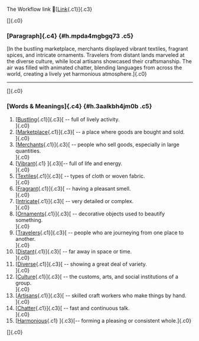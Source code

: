 The Workflow link
👏[[Link](https://www.google.com/url?q=http://www.google.com&sa=D&source=editors&ust=1760726489823218&usg=AOvVaw2ejWHHBcxxYG6tWGjQwikV){.c1}]{.c3}

[]{.c0}

### [Paragraph]{.c4} {#h.mpda4mgbgq73 .c5}

[In the bustling marketplace, merchants displayed vibrant textiles,
fragrant spices, and intricate ornaments. Travelers from distant lands
marveled at the diverse culture, while local artisans showcased their
craftsmanship. The air was filled with animated chatter, blending
languages from across the world, creating a lively yet harmonious
atmosphere.]{.c0}

------------------------------------------------------------------------

[]{.c0}

### [Words & Meanings]{.c4} {#h.3aalkbh4jm0b .c5}

1.  [[Bustling](https://www.google.com/url?q=http://www.google.com&sa=D&source=editors&ust=1760726489824365&usg=AOvVaw0Uny8-2IUb_qysXaL1ejyM){.c1}]{.c3}[ --
    full of lively activity.\
    ]{.c0}
2.  [[Marketplace](https://www.google.com/url?q=http://www.google.com&sa=D&source=editors&ust=1760726489824678&usg=AOvVaw2Ftypjh8FaRS3HF4Ezrc11){.c1}]{.c3}[ --
    a place where goods are bought and sold.\
    ]{.c0}
3.  [[Merchants](https://www.google.com/url?q=http://www.google.com&sa=D&source=editors&ust=1760726489824889&usg=AOvVaw2buwGHH1pTjv74SwlLkrV0){.c1}]{.c3}[ --
    people who sell goods, especially in large quantities.\
    ]{.c0}
4.  [[Vibrant](https://www.google.com/url?q=http://www.google.com&sa=D&source=editors&ust=1760726489825136&usg=AOvVaw2yq3TB78sLoHzAuEvM3lQN){.c1}
    ]{.c3}[-- full of life and energy.\
    ]{.c0}
5.  [[Textiles](https://www.google.com/url?q=http://www.google.com&sa=D&source=editors&ust=1760726489825320&usg=AOvVaw09gaVm5FRrfnd3NLgO3DE0){.c1}]{.c3}[ --
    types of cloth or woven fabric.\
    ]{.c0}
6.  [[Fragrant](https://www.google.com/url?q=http://www.google.com&sa=D&source=editors&ust=1760726489825553&usg=AOvVaw0VMfUpA2Eqt1PNV7I9Jq7o){.c1}]{.c3}[ --
    having a pleasant smell.\
    ]{.c0}
7.  [[Intricate](https://www.google.com/url?q=http://www.google.com&sa=D&source=editors&ust=1760726489825738&usg=AOvVaw2VpzLzepaGJq96jdzVj233){.c1}]{.c3}[ --
    very detailed or complex.\
    ]{.c0}
8.  [[Ornaments](https://www.google.com/url?q=http://www.google.com&sa=D&source=editors&ust=1760726489825938&usg=AOvVaw0ngau4MaQjG0g2blGHz04L){.c1}]{.c3}[ --
    decorative objects used to beautify something.\
    ]{.c0}
9.  [[Travelers](https://www.google.com/url?q=http://www.google.com&sa=D&source=editors&ust=1760726489826148&usg=AOvVaw1HJE3MN1xCvyTsTsTOfgr0){.c1}]{.c3}[ --
    people who are journeying from one place to another.\
    ]{.c0}
10. [[Distant](https://www.google.com/url?q=http://www.google.com&sa=D&source=editors&ust=1760726489826336&usg=AOvVaw0vJCcC2qFcoYmmQ0a6cTUP){.c1}]{.c3}[ --
    far away in space or time.\
    ]{.c0}
11. [[Diverse](https://www.google.com/url?q=http://www.google.com&sa=D&source=editors&ust=1760726489826491&usg=AOvVaw1O0_PY-LA0wpP2AV3ZBY0y){.c1}]{.c3}[ --
    showing a great deal of variety.\
    ]{.c0}
12. [[Culture](https://www.google.com/url?q=http://www.google.com&sa=D&source=editors&ust=1760726489826714&usg=AOvVaw1hDJu4wfh3Gocp2ySLV3eE){.c1}]{.c3}[ --
    the customs, arts, and social institutions of a group.\
    ]{.c0}
13. [[Artisans](https://www.google.com/url?q=http://www.google.com&sa=D&source=editors&ust=1760726489826939&usg=AOvVaw1cvImlQllAwLvbP7-ihQHc){.c1}]{.c3}[ --
    skilled craft workers who make things by hand.\
    ]{.c0}
14. [[Chatter](https://www.google.com/url?q=http://www.google.com&sa=D&source=editors&ust=1760726489827187&usg=AOvVaw05IpRf2YDnVnR71WaRPT_k){.c1}]{.c3}[ --
    fast and continuous talk.\
    ]{.c0}
15. [[Harmonious](https://www.google.com/url?q=http://www.google.com&sa=D&source=editors&ust=1760726489827405&usg=AOvVaw0kVCGvQQF3g1t57VTXVVWX){.c1}
    ]{.c3}[-- forming a pleasing or consistent whole.]{.c0}

[]{.c0}
